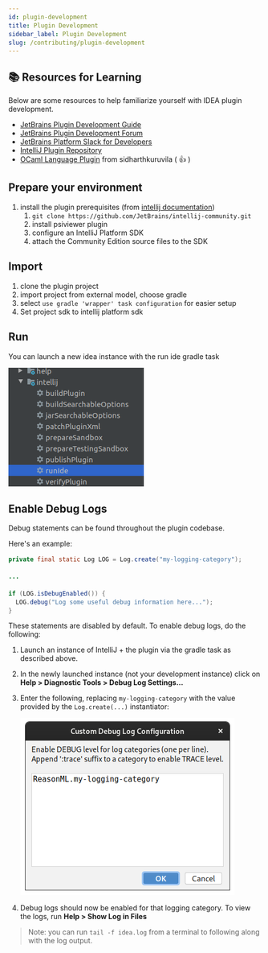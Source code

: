 ```yaml
---
id: plugin-development
title: Plugin Development
sidebar_label: Plugin Development
slug: /contributing/plugin-development
---
```


## 📚 Resources for Learning

Below are some resources to help familiarize yourself with IDEA plugin development.

 - [JetBrains Plugin Development Guide](https://jetbrains.org/intellij/sdk/docs/basics/getting_started.html)
 - [JetBrains Plugin Development Forum](https://intellij-support.jetbrains.com/hc/en-us/community/topics/200366979-IntelliJ-IDEA-Open-API-and-Plugin-Development)
 - [JetBrains Platform Slack for Developers](https://intellij-support.jetbrains.com/hc/en-us/community/posts/360006494439--ANN-JetBrains-Platform-Slack-for-Plugin-Developers)
 - [IntelliJ Plugin Repository](https://github.com/JetBrains/intellij-plugins)
 - [OCaml Language Plugin](https://github.com/sidharthkuruvila/ocaml-ide) from sidharthkuruvila ( :+1: )

## Prepare your environment

1. install the plugin prerequisites (from [intellij documentation](http://www.jetbrains.org/intellij/sdk/docs/tutorials/custom_language_support/prerequisites.html))
   1. `git clone https://github.com/JetBrains/intellij-community.git`
   1. install psiviewer plugin
   1. configure an IntelliJ Platform SDK
   1. attach the Community Edition source files to the SDK

## Import

1. clone the plugin project
1. import project from external model, choose gradle
1. select ```use gradle 'wrapper' task configuration``` for easier setup
1. Set project sdk to intellij platform sdk

## Run

You can launch a new idea instance with the run ide gradle task

![](../../static/img/run_ide.png)


## Enable Debug Logs

Debug statements can be found throughout the plugin codebase.
 
Here's an example:
```java
private final static Log LOG = Log.create("my-logging-category");

...

if (LOG.isDebugEnabled()) {
  LOG.debug("Log some useful debug information here...");
}
```

These statements are disabled by default. To enable debug logs, do the following:
 1. Launch an instance of IntelliJ + the plugin via the gradle task as described above.
 2. In the newly launched instance (not your development instance) click on **Help > Diagnostic Tools > Debug Log Settings...**
 3. Enter the following, replacing `my-logging-category` with the value provided by the `Log.create(...)` instantiator:
 
    ![Log Configuration](../../static/img/enable-logging.png)
 4. Debug logs should now be enabled for that logging category. To view the logs, run **Help > Show Log in Files**
 
 > Note: you can run `tail -f idea.log` from a terminal to following along with the log output.
 
